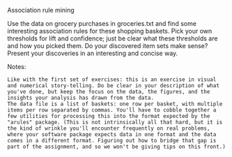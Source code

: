 Association rule mining

Use the data on grocery purchases in groceries.txt and find some interesting association rules for these shopping baskets. Pick your own thresholds for lift and confidence; just be clear what these thresholds are and how you picked them. Do your discovered item sets make sense? Present your discoveries in an interesting and concise way.

Notes:

    Like with the first set of exercises: this is an exercise in visual and numerical story-telling. Do be clear in your description of what you've done, but keep the focus on the data, the figures, and the insights your analysis has drawn from the data.
    The data file is a list of baskets: one row per basket, with multiple items per row separated by commas. You'll have to cobble together a few utilities for processing this into the format expected by the "arules" package. (This is not intrinsically all that hard, but it is the kind of wrinkle you'll encounter frequently on real problems, where your software package expects data in one format and the data comes in a different format. Figuring out how to bridge that gap is part of the assignment, and so we won't be giving tips on this front.)
